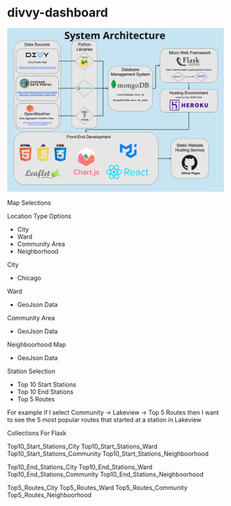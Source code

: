 # divvy-dashboard

![Alt text](images/system_architecture.jpg)


Map Selections

Location Type Options
- City
- Ward
- Community Area
- Neighborhood

City 
- Chicago

Ward 
- GeoJson Data

Community Area
- GeoJson Data

Neighboorhood Map
- GeoJson Data

Station Selection
- Top 10 Start Stations
- Top 10 End Stations
- Top 5 Routes


For example if I select Community -> Lakeview -> Top 5 Routes then I want to see the 5 most popular routes that started at a station in Lakeview

Collections For Flask

Top10_Start_Stations_City
Top10_Start_Stations_Ward
Top10_Start_Stations_Community
Top10_Start_Stations_Neighboorhood

Top10_End_Stations_City
Top10_End_Stations_Ward
Top10_End_Stations_Community
Top10_End_Stations_Neighboorhood

Top5_Routes_City
Top5_Routes_Ward
Top5_Routes_Community
Top5_Routes_Neighboorhood

